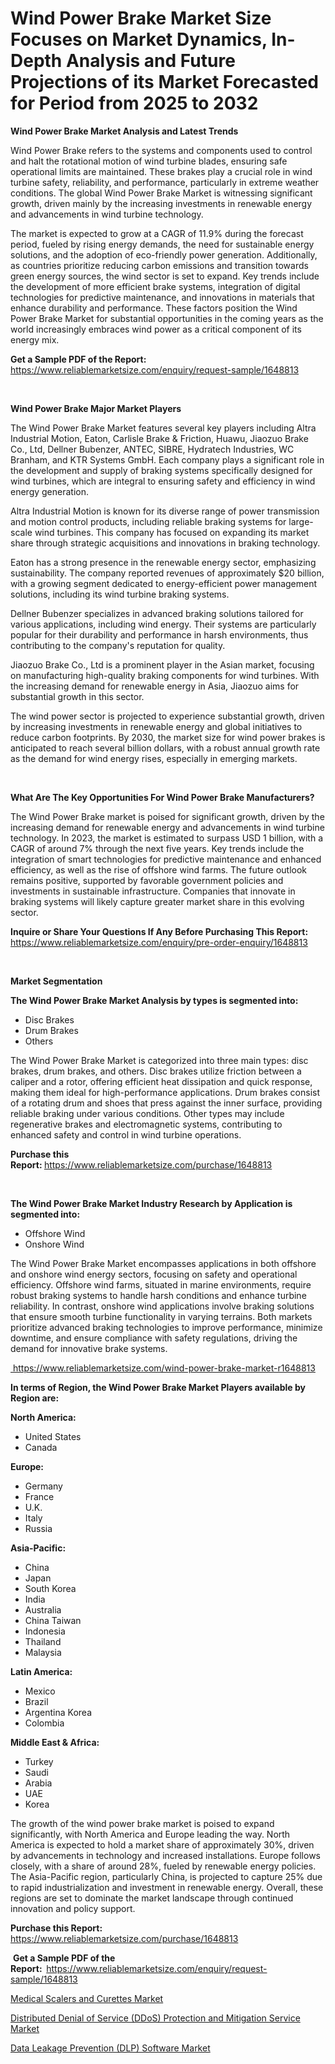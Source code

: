 <p><h1>Wind Power Brake Market Size Focuses on Market Dynamics, In-Depth Analysis and Future Projections of its Market Forecasted for Period from 2025 to 2032</h1></p><p><strong>Wind Power Brake Market Analysis and Latest Trends</strong></p>
<p><p>Wind Power Brake refers to the systems and components used to control and halt the rotational motion of wind turbine blades, ensuring safe operational limits are maintained. These brakes play a crucial role in wind turbine safety, reliability, and performance, particularly in extreme weather conditions. The global Wind Power Brake Market is witnessing significant growth, driven mainly by the increasing investments in renewable energy and advancements in wind turbine technology.</p><p>The market is expected to grow at a CAGR of 11.9% during the forecast period, fueled by rising energy demands, the need for sustainable energy solutions, and the adoption of eco-friendly power generation. Additionally, as countries prioritize reducing carbon emissions and transition towards green energy sources, the wind sector is set to expand. Key trends include the development of more efficient brake systems, integration of digital technologies for predictive maintenance, and innovations in materials that enhance durability and performance. These factors position the Wind Power Brake Market for substantial opportunities in the coming years as the world increasingly embraces wind power as a critical component of its energy mix.</p></p>
<p><strong>Get a Sample PDF of the Report:&nbsp;</strong> <a href="https://www.reliablemarketsize.com/enquiry/request-sample/1648813?utm_campaign=1932&utm_medium=2&utm_source=Github&utm_content=ia&utm_term=26032025&utm_id=wind-power-brake">https://www.reliablemarketsize.com/enquiry/request-sample/1648813</a></p>
<p>&nbsp;</p>
<p><strong>Wind Power Brake Major Market Players</strong></p>
<p><p>The Wind Power Brake Market features several key players including Altra Industrial Motion, Eaton, Carlisle Brake & Friction, Huawu, Jiaozuo Brake Co., Ltd, Dellner Bubenzer, ANTEC, SIBRE, Hydratech Industries, WC Branham, and KTR Systems GmbH. Each company plays a significant role in the development and supply of braking systems specifically designed for wind turbines, which are integral to ensuring safety and efficiency in wind energy generation.</p><p>Altra Industrial Motion is known for its diverse range of power transmission and motion control products, including reliable braking systems for large-scale wind turbines. This company has focused on expanding its market share through strategic acquisitions and innovations in braking technology.</p><p>Eaton has a strong presence in the renewable energy sector, emphasizing sustainability. The company reported revenues of approximately $20 billion, with a growing segment dedicated to energy-efficient power management solutions, including its wind turbine braking systems.</p><p>Dellner Bubenzer specializes in advanced braking solutions tailored for various applications, including wind energy. Their systems are particularly popular for their durability and performance in harsh environments, thus contributing to the company's reputation for quality.</p><p>Jiaozuo Brake Co., Ltd is a prominent player in the Asian market, focusing on manufacturing high-quality braking components for wind turbines. With the increasing demand for renewable energy in Asia, Jiaozuo aims for substantial growth in this sector.</p><p>The wind power sector is projected to experience substantial growth, driven by increasing investments in renewable energy and global initiatives to reduce carbon footprints. By 2030, the market size for wind power brakes is anticipated to reach several billion dollars, with a robust annual growth rate as the demand for wind energy rises, especially in emerging markets.</p></p>
<p>&nbsp;</p>
<p><strong>What Are The Key Opportunities For Wind Power Brake Manufacturers?</strong></p>
<p><p>The Wind Power Brake market is poised for significant growth, driven by the increasing demand for renewable energy and advancements in wind turbine technology. In 2023, the market is estimated to surpass USD 1 billion, with a CAGR of around 7% through the next five years. Key trends include the integration of smart technologies for predictive maintenance and enhanced efficiency, as well as the rise of offshore wind farms. The future outlook remains positive, supported by favorable government policies and investments in sustainable infrastructure. Companies that innovate in braking systems will likely capture greater market share in this evolving sector.</p></p>
<p><strong>Inquire or Share Your Questions If Any Before Purchasing This Report:</strong> <a href="https://www.reliablemarketsize.com/enquiry/pre-order-enquiry/1648813?utm_campaign=1932&utm_medium=2&utm_source=Github&utm_content=ia&utm_term=26032025&utm_id=wind-power-brake">https://www.reliablemarketsize.com/enquiry/pre-order-enquiry/1648813</a></p>
<p>&nbsp;</p>
<p><strong>Market Segmentation</strong></p>
<p><strong>The Wind Power Brake Market Analysis by types is segmented into:</strong></p>
<p><ul><li>Disc Brakes</li><li>Drum Brakes</li><li>Others</li></ul></p>
<p><p>The Wind Power Brake Market is categorized into three main types: disc brakes, drum brakes, and others. Disc brakes utilize friction between a caliper and a rotor, offering efficient heat dissipation and quick response, making them ideal for high-performance applications. Drum brakes consist of a rotating drum and shoes that press against the inner surface, providing reliable braking under various conditions. Other types may include regenerative brakes and electromagnetic systems, contributing to enhanced safety and control in wind turbine operations.</p></p>
<p><strong>Purchase this Report:&nbsp;</strong><a href="https://www.reliablemarketsize.com/purchase/1648813?utm_campaign=1932&utm_medium=2&utm_source=Github&utm_content=ia&utm_term=26032025&utm_id=wind-power-brake">https://www.reliablemarketsize.com/purchase/1648813</a></p>
<p>&nbsp;</p>
<p><strong>The Wind Power Brake Market Industry Research by Application is segmented into:</strong></p>
<p><ul><li>Offshore Wind</li><li>Onshore Wind</li></ul></p>
<p><p>The Wind Power Brake Market encompasses applications in both offshore and onshore wind energy sectors, focusing on safety and operational efficiency. Offshore wind farms, situated in marine environments, require robust braking systems to handle harsh conditions and enhance turbine reliability. In contrast, onshore wind applications involve braking solutions that ensure smooth turbine functionality in varying terrains. Both markets prioritize advanced braking technologies to improve performance, minimize downtime, and ensure compliance with safety regulations, driving the demand for innovative brake systems.</p></p>
<p><a href="https://www.reliablemarketsize.com/wind-power-brake-market-r1648813?utm_campaign=1932&utm_medium=2&utm_source=Github&utm_content=ia&utm_term=26032025&utm_id=wind-power-brake">&nbsp;https://www.reliablemarketsize.com/wind-power-brake-market-r1648813</a></p>
<p><strong>In terms of Region, the Wind Power Brake Market Players available by Region are:</strong></p>
<p>
    <p> <strong> North America: </strong>
        <ul>
            <li>United States</li>
            <li>Canada</li>
        </ul>
        </p> 
    <p> <strong> Europe: </strong>
        <ul>
            <li>Germany</li>
            <li>France</li>
            <li>U.K.</li>
            <li>Italy</li>
            <li>Russia</li>
        </ul>
        </p> 
    <p> <strong> Asia-Pacific: </strong>
        <ul>
            <li>China</li>
            <li>Japan</li>
            <li>South Korea</li>
            <li>India</li>
            <li>Australia</li>
            <li>China Taiwan</li>
            <li>Indonesia</li>
            <li>Thailand</li>
            <li>Malaysia</li>
        </ul>
        </p> 
    <p> <strong> Latin America: </strong>
        <ul>
            <li>Mexico</li>
            <li>Brazil</li>
            <li>Argentina Korea</li>
            <li>Colombia</li>
        </ul>
        </p> 
    <p> <strong> Middle East & Africa: </strong>
        <ul>
            <li>Turkey</li>
            <li>Saudi</li>
            <li>Arabia</li>
            <li>UAE</li>
            <li>Korea</li>
        </ul>
    </p>
    </p>
<p><p>The growth of the wind power brake market is poised to expand significantly, with North America and Europe leading the way. North America is expected to hold a market share of approximately 30%, driven by advancements in technology and increased installations. Europe follows closely, with a share of around 28%, fueled by renewable energy policies. The Asia-Pacific region, particularly China, is projected to capture 25% due to rapid industrialization and investment in renewable energy. Overall, these regions are set to dominate the market landscape through continued innovation and policy support.</p></p>
<p><strong>Purchase this Report: </strong><a href="https://www.reliablemarketsize.com/purchase/1648813?utm_campaign=1932&utm_medium=2&utm_source=Github&utm_content=ia&utm_term=26032025&utm_id=wind-power-brake">https://www.reliablemarketsize.com/purchase/1648813</a></p>
<p>&nbsp;<strong>Get a Sample PDF of the Report:&nbsp;&nbsp;</strong><a href="https://www.reliablemarketsize.com/enquiry/request-sample/1648813?utm_campaign=1932&utm_medium=2&utm_source=Github&utm_content=ia&utm_term=26032025&utm_id=wind-power-brake">https://www.reliablemarketsize.com/enquiry/request-sample/1648813</a></p>
<p><strong></strong></p>
<p><p><a href="https://github.com/vimar16th/Market-Research-Report-List-7/blob/main/medical-scalers-and-curettes-market.md?utm_campaign=1932&utm_medium=2&utm_source=Github&utm_content=ia&utm_term=26032025&utm_id=wind-power-brake">Medical Scalers and Curettes Market</a></p><p><a href="https://github.com/maikefelanc3/Market-Research-Report-List-1/blob/main/distributed-denial-of-service-ddos-protection-and-mitigation-service-market.md?utm_campaign=1932&utm_medium=2&utm_source=Github&utm_content=ia&utm_term=26032025&utm_id=wind-power-brake">Distributed Denial of Service (DDoS) Protection and Mitigation Service Market</a></p><p><a href="https://github.com/fahieraudau9/Market-Research-Report-List-1/blob/main/data-leakage-prevention-dlp-software-market.md?utm_campaign=1932&utm_medium=2&utm_source=Github&utm_content=ia&utm_term=26032025&utm_id=wind-power-brake">Data Leakage Prevention (DLP) Software Market</a></p></p>